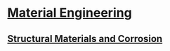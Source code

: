 # [Material Engineering](https://benjaminklassen.com)

## [Structural Materials and Corrosion](cive265.html)
